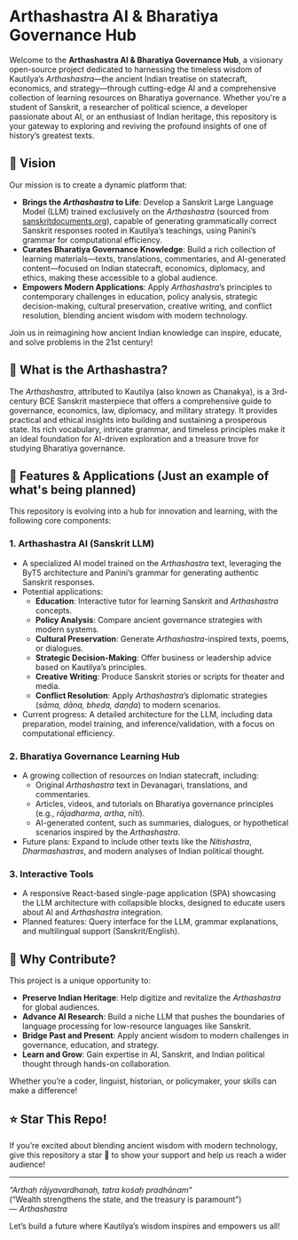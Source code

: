 
# Arthashastra AI & Bharatiya Governance Hub

Welcome to the **Arthashastra AI & Bharatiya Governance Hub**, a visionary open-source project dedicated to harnessing the timeless wisdom of Kautilya’s *Arthashastra*—the ancient Indian treatise on statecraft, economics, and strategy—through cutting-edge AI and a comprehensive collection of learning resources on Bharatiya governance. Whether you're a student of Sanskrit, a researcher of political science, a developer passionate about AI, or an enthusiast of Indian heritage, this repository is your gateway to exploring and reviving the profound insights of one of history’s greatest texts.

## 🌟 Vision

Our mission is to create a dynamic platform that:
- **Brings the *Arthashastra* to Life**: Develop a Sanskrit Large Language Model (LLM) trained exclusively on the *Arthashastra* (sourced from [sanskritdocuments.org](https://sanskritdocuments.org/doc_z_misc_sociology_astrology/artha.html)), capable of generating grammatically correct Sanskrit responses rooted in Kautilya’s teachings, using Panini’s grammar for computational efficiency.
- **Curates Bharatiya Governance Knowledge**: Build a rich collection of learning materials—texts, translations, commentaries, and AI-generated content—focused on Indian statecraft, economics, diplomacy, and ethics, making these accessible to a global audience.
- **Empowers Modern Applications**: Apply *Arthashastra*’s principles to contemporary challenges in education, policy analysis, strategic decision-making, cultural preservation, creative writing, and conflict resolution, blending ancient wisdom with modern technology.

Join us in reimagining how ancient Indian knowledge can inspire, educate, and solve problems in the 21st century!

## 📜 What is the Arthashastra?

The *Arthashastra*, attributed to Kautilya (also known as Chanakya), is a 3rd-century BCE Sanskrit masterpiece that offers a comprehensive guide to governance, economics, law, diplomacy, and military strategy. It provides practical and ethical insights into building and sustaining a prosperous state. Its rich vocabulary, intricate grammar, and timeless principles make it an ideal foundation for AI-driven exploration and a treasure trove for studying Bharatiya governance.

## 🚀 Features & Applications (Just an example of what's being planned)

This repository is evolving into a hub for innovation and learning, with the following core components:

### 1. Arthashastra AI (Sanskrit LLM)
- A specialized AI model trained on the *Arthashastra* text, leveraging the ByT5 architecture and Panini’s grammar for generating authentic Sanskrit responses.
- Potential applications:
  - **Education**: Interactive tutor for learning Sanskrit and *Arthashastra* concepts.
  - **Policy Analysis**: Compare ancient governance strategies with modern systems.
  - **Cultural Preservation**: Generate *Arthashastra*-inspired texts, poems, or dialogues.
  - **Strategic Decision-Making**: Offer business or leadership advice based on Kautilya’s principles.
  - **Creative Writing**: Produce Sanskrit stories or scripts for theater and media.
  - **Conflict Resolution**: Apply *Arthashastra*’s diplomatic strategies (*sāma, dāna, bheda, daṇḍa*) to modern scenarios.
- Current progress: A detailed architecture for the LLM, including data preparation, model training, and inference/validation, with a focus on computational efficiency.

### 2. Bharatiya Governance Learning Hub
- A growing collection of resources on Indian statecraft, including:
  - Original *Arthashastra* text in Devanagari, translations, and commentaries.
  - Articles, videos, and tutorials on Bharatiya governance principles (e.g., *rājadharma*, *artha*, *nīti*).
  - AI-generated content, such as summaries, dialogues, or hypothetical scenarios inspired by the *Arthashastra*.
- Future plans: Expand to include other texts like the *Nitishastra*, *Dharmashastras*, and modern analyses of Indian political thought.

### 3. Interactive Tools
- A responsive React-based single-page application (SPA) showcasing the LLM architecture with collapsible blocks, designed to educate users about AI and *Arthashastra* integration.
- Planned features: Query interface for the LLM, grammar explanations, and multilingual support (Sanskrit/English).

## 🎯 Why Contribute?

This project is a unique opportunity to:
- **Preserve Indian Heritage**: Help digitize and revitalize the *Arthashastra* for global audiences.
- **Advance AI Research**: Build a niche LLM that pushes the boundaries of language processing for low-resource languages like Sanskrit.
- **Bridge Past and Present**: Apply ancient wisdom to modern challenges in governance, education, and strategy.
- **Learn and Grow**: Gain expertise in AI, Sanskrit, and Indian political thought through hands-on collaboration.

Whether you’re a coder, linguist, historian, or policymaker, your skills can make a difference!


## ⭐ Star This Repo!

If you’re excited about blending ancient wisdom with modern technology, give this repository a star 🌟 to show your support and help us reach a wider audience!

---

*“Arthaḥ rājyavardhanaḥ, tatra kośaḥ pradhānam”*  
(“Wealth strengthens the state, and the treasury is paramount”)  
— *Arthashastra*

Let’s build a future where Kautilya’s wisdom inspires and empowers us all!
